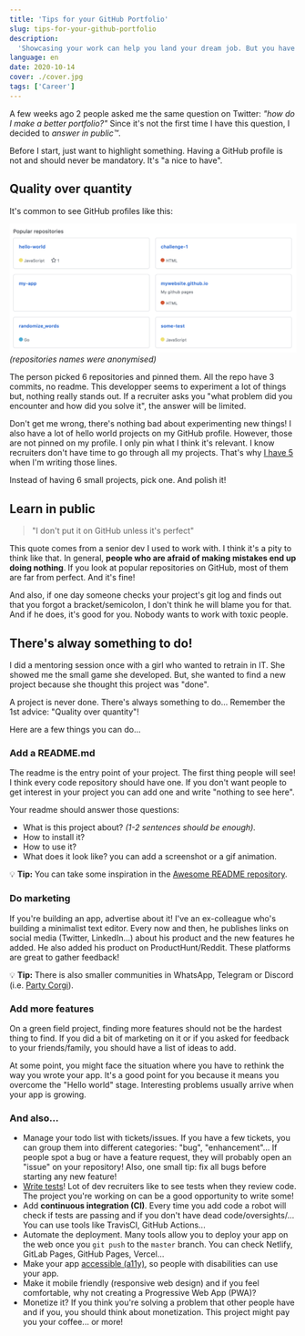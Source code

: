 ```yaml
---
title: 'Tips for your GitHub Portfolio'
slug: tips-for-your-github-portfolio
description:
  'Showcasing your work can help you land your dream job. But you have to follow a few simple rules.'
language: en
date: 2020-10-14
cover: ./cover.jpg
tags: ['Career']
---
```


A few weeks ago 2 people asked me the same question on Twitter: _"how do I make a better
portfolio?"_ Since it's not the first time I have this question, I decided to _answer in public™️_.

Before I start, just want to highlight something. Having a GitHub profile is not and should never be
mandatory. It's "a nice to have".

## Quality over quantity

It's common to see GitHub profiles like this:

![pinned GitHub repositories with no description](./pinned-repos-meh.png) _(repositories names were
anonymised)_

The person picked 6 repositories and pinned them. All the repo have 3 commits, no readme. This
developper seems to experiment a lot of things but, nothing really stands out. If a recruiter asks
you "what problem did you encounter and how did you solve it", the answer will be limited.

Don't get me wrong, there's nothing bad about experimenting new things! I also have a lot of hello
world projects on my GitHub profile. However, those are not pinned on my profile. I only pin what I
think it's relevant. I know recruiters don't have time to go through all my projects. That's why
[I have 5](https://github.com/maxpou) when I'm writing those lines.

Instead of having 6 small projects, pick one. And polish it!

## Learn in public

> "I don't put it on GitHub unless it's perfect"

This quote comes from a senior dev I used to work with. I think it's a pity to think like that. In
general, **people who are afraid of making mistakes end up doing nothing**. If you look at popular
repositories on GitHub, most of them are far from perfect. And it's fine!

And also, if one day someone checks your project's git log and finds out that you forgot a
bracket/semicolon, I don't think he will blame you for that. And if he does, it's good for you.
Nobody wants to work with toxic people.

## There's alway something to do!

I did a mentoring session once with a girl who wanted to retrain in IT. She showed me the small game
she developed. But, she wanted to find a new project because she thought this project was "done".

A project is never done. There's always something to do... Remember the 1st advice: "Quality over
quantity"!

Here are a few things you can do...

### Add a README.md

The readme is the entry point of your project. The first thing people will see! I think every code
repository should have one. If you don't want people to get interest in your project you can add one
and write "nothing to see here".

Your readme should answer those questions:

- What is this project about? _(1-2 sentences should be enough)._
- How to install it?
- How to use it?
- What does it look like? you can add a screenshot or a gif animation.

💡 **Tip:** You can take some inspiration in the
[Awesome README repository](https://github.com/matiassingers/awesome-readme).

### Do marketing

If you're building an app, advertise about it! I've an ex-colleague who's building a minimalist text
editor. Every now and then, he publishes links on social media (Twitter, LinkedIn...) about his
product and the new features he added. He also added his product on ProductHunt/Reddit. These
platforms are great to gather feedback!

💡 **Tip:** There is also smaller communities in WhatsApp, Telegram or Discord (i.e.
[Party Corgi](https://discord.gg/partycorgi)).

### Add more features

On a green field project, finding more features should not be the hardest thing to find. If you did
a bit of marketing on it or if you asked for feedback to your friends/family, you should have a list
of ideas to add.

At some point, you might face the situation where you have to rethink the way you wrote your app.
It's a good point for you because it means you overcome the "Hello world" stage. Interesting
problems usually arrive when your app is growing.

### And also...

- Manage your todo list with tickets/issues. If you have a few tickets, you can group them into
  different categories: "bug", "enhancement"... If people spot a bug or have a feature request, they
  will probably open an "issue" on your repository! Also, one small tip: fix all bugs before
  starting any new feature!
- [Write tests](/10-tips-write-better-tests)! Lot of dev recruiters like to see tests when they
  review code. The project you're working on can be a good opportunity to write some!
- Add **continuous integration (CI)**. Every time you add code a robot will check if tests are
  passing and if you don't have dead code/oversights/... You can use tools like TravisCI, GitHub
  Actions...
- Automate the deployment. Many tools allow you to deploy your app on the web once you `git push` to
  the `master` branch. You can check Netlify, GitLab Pages, GitHub Pages, Vercel...
- Make your app [accessible (a11y)](https://developers.google.com/web/fundamentals/accessibility),
  so people with disabilities can use your app.
- Make it mobile friendly (responsive web design) and if you feel comfortable, why not creating a
  Progressive Web App (PWA)?
- Monetize it? If you think you're solving a problem that other people have and if you, you should
  think about monetization. This project might pay you your coffee... or more!

